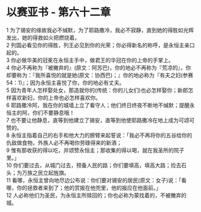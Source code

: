 # 以赛亚书 - 第六十二章
  
 1 为了锡安的缘故我必不缄默，为了耶路撒冷，我必不寂静，直到她的得胜如光辉发出，她的得救如火把燃烧着。  
 2 列国必看见你的得胜，列王必见到你的光荣；你必得新名的称呼，是永恒主亲口起的。  
 3 你必做华美的冠冕在永恒主手中，做君王的华冠在你的上帝的手掌上。  
 4 你必不再称为『被撇弃的』(原文：阿苏巴)，你的地必不再称为『荒凉的』，你却要称为：『我所喜悦的就是她(原文：协西巴)；』你的地必称为『有夫之妇(参赛54：1)』；因为永恒主喜悦了你，你的地必有丈夫。  
 5 因为青年人怎样娶处女，那造就你的(传统：你的儿女们)也必怎样娶你；新郎怎样喜欢新妇，你的上帝也必怎样喜欢你。  
 6 耶路撒冷阿，我在你的城墙上立了看守人；他们终日终夜不断地不缄默；提醒永恒主的阿，你们不要静息哦！  
 7 也不要让他静息，直等到他建立了锡安，直等到他使耶路撒冷在地上成为可颂可赞的。  
 8 永恒主指着自己的右手和他大力的膀臂来起誓说：「我必不再将你的五谷给你的仇敌做食物，外族人必不再喝你劳碌得来的新酒；  
 9 惟有那收获的得以吃，并颂赞永恒主；那收集的得以喝，就在我圣所的院子里。」  
 10 你们要过去，从城门过去，预备人民的路；你们要填高，填高大路；捡去石头；为万族之民立起旌旗。  
 11 看哪，永恒主曾向地尽边公布说：你们要对锡安的居民(原文：女子)说：「看哪，你的拯救者来到了；他的赏报在他兜里，他的报应在他面前。」  
 12 人必称他们为圣民，为永恒主所赎回的；你也必称为蒙找着的，不被撇弃的城。